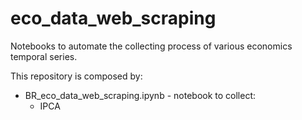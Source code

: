 # eco_data_web_scraping
Notebooks to automate the collecting process of various economics temporal series.

This repository is composed by:
* BR_eco_data_web_scraping.ipynb - notebook to collect:
  * IPCA
